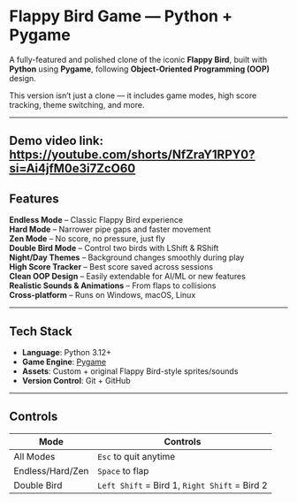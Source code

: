#  Flappy Bird Game — Python + Pygame

A fully-featured and polished clone of the iconic **Flappy Bird**, built with **Python** using **Pygame**, following **Object-Oriented Programming (OOP)** design.

This version isn’t just a clone — it includes game modes, high score tracking, theme switching, and more.

---

## Demo video link: https://youtube.com/shorts/NfZraY1RPY0?si=Ai4jfM0e3i7ZcO60


##  Features

 **Endless Mode** – Classic Flappy Bird experience  
 **Hard Mode** – Narrower pipe gaps and faster movement  
 **Zen Mode** – No score, no pressure, just fly  
 **Double Bird Mode** – Control two birds with LShift & RShift  
 **Night/Day Themes** – Background changes smoothly during play  
 **High Score Tracker** – Best score saved across sessions  
 **Clean OOP Design** – Easily extendable for AI/ML or new features  
 **Realistic Sounds & Animations** – From flaps to collisions  
 **Cross-platform** – Runs on Windows, macOS, Linux

---

##  Tech Stack

- **Language**: Python 3.12+
- **Game Engine**: [Pygame](https://www.pygame.org/)
- **Assets**: Custom + original Flappy Bird-style sprites/sounds
- **Version Control**: Git + GitHub

---

##  Controls

| Mode            | Controls                     |
|-----------------|------------------------------|
| All Modes       | `Esc` to quit anytime        |
| Endless/Hard/Zen| `Space` to flap              |
| Double Bird     | `Left Shift` = Bird 1, `Right Shift` = Bird 2 |



